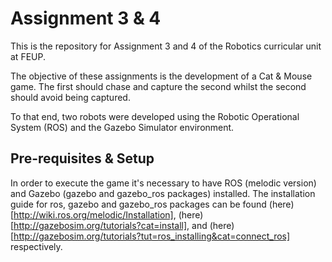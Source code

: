 # Assignment 3 & 4

This is the repository for Assignment 3 and 4 of the Robotics curricular unit at FEUP. 

The objective of these assignments is the development of a Cat & Mouse game. The first should chase and capture the second whilst the second should avoid being captured.

To that end, two robots were developed using the Robotic Operational System (ROS) and the Gazebo Simulator environment.

## Pre-requisites & Setup

In order to execute the game it's necessary to have ROS (melodic version) and Gazebo (gazebo and gazebo_ros packages) installed. The installation guide for ros, gazebo and gazebo_ros packages can be found (here)[http://wiki.ros.org/melodic/Installation], (here)[http://gazebosim.org/tutorials?cat=install], and (here)[http://gazebosim.org/tutorials?tut=ros_installing&cat=connect_ros] respectively.
